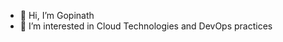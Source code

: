- 👋 Hi, I’m Gopinath 
- 👀 I’m interested in Cloud Technologies and DevOps practices


<!---
- 💞️ I’m looking to collaborate on ...
- 📫 How to reach me ... 
--->
<!---
gopinath45/gopinath45 is a ✨ special ✨ repository because its `README.md` (this file) appears on your GitHub profile.
You can click the Preview link to take a look at your changes.
--->

